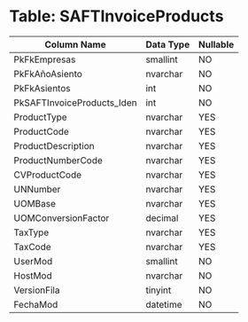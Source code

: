 # Table: SAFTInvoiceProducts

| Column Name | Data Type | Nullable |
|-------------|-----------|----------|
| PkFkEmpresas | smallint | NO |
| PkFkAñoAsiento | nvarchar | NO |
| PkFkAsientos | int | NO |
| PkSAFTInvoiceProducts_Iden | int | NO |
| ProductType | nvarchar | YES |
| ProductCode | nvarchar | YES |
| ProductDescription | nvarchar | YES |
| ProductNumberCode | nvarchar | YES |
| CVProductCode | nvarchar | YES |
| UNNumber | nvarchar | YES |
| UOMBase | nvarchar | YES |
| UOMConversionFactor | decimal | YES |
| TaxType | nvarchar | YES |
| TaxCode | nvarchar | YES |
| UserMod | smallint | NO |
| HostMod | nvarchar | NO |
| VersionFila | tinyint | NO |
| FechaMod | datetime | NO |
